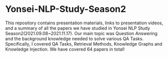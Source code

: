 # Yonsei-NLP-Study-Season2
This repository contains presentation materials, links to presentation videos, and a summary of all the papers we have studied in Yonsei NLP Study Season2(2021.09.08~2021.11.17). Our main topic was Question Answering and the background knowledge needed to solve various QA Tasks. Specifically, I covered QA Tasks, Retrieval Methods, Knowledge Graphs and Knowledge Injection. We have covered 64 papers in total!
